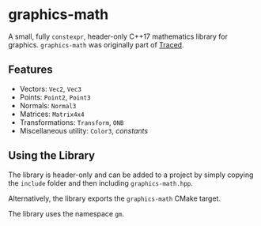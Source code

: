 # graphics-math
A small, fully `constexpr`, header-only C++17 mathematics library for graphics. `graphics-math` was originally part of [Traced](https://github.com/jvmnielsen/traced). 

## Features
* Vectors: `Vec2`, `Vec3`
* Points: `Point2`, `Point3`
* Normals: `Normal3`
* Matrices: `Matrix4x4`
* Transformations: `Transform`, `ONB`
* Miscellaneous utility: `Color3`, *constants*

## Using the Library
The library is header-only and can be added to a project by simply copying the `include` folder and then including `graphics-math.hpp`. 

Alternatively, the library exports the `graphics-math` CMake target. 

The library uses the namespace `gm`. 